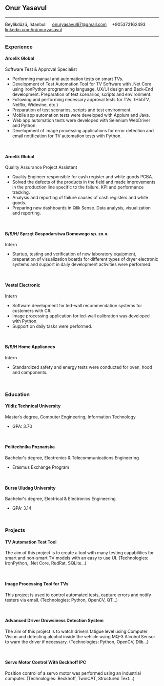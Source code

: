 <h2 class="Username">Onur Yasavul</h2>
    <hr />
    <div>
      <p class="contact">
        Beylikdüzü, İstanbul &emsp;
        <a href="mailto:onuryasavul97@gmail.com">onuryasavul97@gmail.com</a>
        &emsp;+905372162493&emsp;
        <a href="https://www.linkedin.com/in/onuryasavul/"
          >linkedin.com/in/onuryasavul</a
        >
      </p>
    </div>
    <hr />
    <h3>Experience</h3>
    <h4 class="Company">Arcelik Global</h4>
    <p class="Role">Software Test & Approval Specialist</p>
    <ul>
      <li>Performing manual and automation tests on smart TVs.</li>
      <li>
        Development of Test Automation Tool for TV Software with .Net Core using
        IronPython programming language, UX/UI design and Back-End development.
        Preparation of test scenarios, scripts and environment.
      </li>
      <li>
        Following and performing necessary approval tests for TVs. (HbbTV,
        Netflix, Widevine, etc.)
      </li>
      <li>Preparation of test scenarios, scripts and test environment.</li>
      <li>Mobile app automation tests were developed with Appium and Java.</li>
      <li>
        Web app automation tests were developed with Selenium WebDriver and
        Python.
      </li>
      <li>
        Development of image processing applications for error detection and
        email notification for TV automation tests with Python.
      </li>
    </ul>
    <br />
    <h4 class="Company">Arcelik Global</h4>
    <p class="Role">Quality Assurance Project Assistant</p>
    <ul>
      <li>
        Quality Engineer responsible for cash register and white goods PCBA.
      </li>
      <li>
        Solved the defects of the products in the field and made improvements in
        the production line specific to the failure. KPI and performance
        tracking.
      </li>
      <li>
        Analysis and reporting of failure causes of cash registers and white
        goods.
      </li>
      <li>
        Preparing new dashboards in Qlik Sense. Data analysis, visualization and
        reporting.
      </li>
    </ul>
    <br />
    <h4 class="Company">B/S/H/ Sprzęt Gospodarstwa Domowego sp. zo.o.</h4>
    <p class="Role">Intern</p>
    <ul>
      <li>
        Startup, testing and verification of new laboratory equipment,
        preparation of visualization boards for different types of dryer
        electronic systems and support in daily development activities were
        performed.
      </li>
    </ul>
    <br />
    <h4 class="Company">Vestel Electronic</h4>
    <p class="Role">Intern</p>
    <ul>
      <li>
        Software development for led-wall recommendation systems for customers
        with C#.
      </li>
      <li>
        Image processing application for led-wall calibration was developed with
        Python.
      </li>
      <li>Support on daily tasks were performed.</li>
    </ul>
    <br />
    <h4 class="Company">B/S/H Home Appliances</h4>
    <p class="Role">Intern</p>
    <ul>
      <li>
        Standardized safety and energy tests were conducted for oven, hood and
        components.
      </li>
    </ul>
    <br />
    <h3>Education</h3>
    <h4 class="University">Yildiz Technical University</h4>
    <p class="Dept">
      Master’s degree, Computer Engineering, Information Technology
    </p>
    <ul>
      <li>GPA: 3.70</li>
    </ul>
    <br />
    <h4 class="University">Politechnika Poznańska</h4>
    <p class="Dept">
      Bachelor's degree, Electronics & Telecommunications Engineering
    </p>
    <ul>
      <li>Erasmus Exchange Program</li>
    </ul>
    <br />
    <h4 class="University">Bursa Uludag University</h4>
    <p class="Dept">Bachelor's degree, Electrical & Electronics Engineering</p>
    <ul>
      <li>GPA: 3.14</li>
    </ul>
    <br />
    <h3>Projects</h3>
    <h4 class="ProjectName">TV Automation Test Tool</h4>
    <p class="ProjectInfo">
      The aim of this project is to create a tool with many testing capabilities
      for smart and non-smart TV models with an easy to use UI. (Technologies:
      IronPython, .Net Core, RedRat, SQLite…)
    </p>
    <br />
    <h4 class="ProjectName">Image Processing Tool for TVs</h4>
    <p class="ProjectInfo">
      This project is used to control automated tests, capture errors and notify
      testers via email. (Technologies: Python, OpenCV, QT…)
    </p>
    <br />
    <h4 class="ProjectName">Advanced Driver Drowsiness Detection System</h4>
    <p class="ProjectInfo">
      The aim of this project is to watch drivers fatigue level using Computer
      Vision and detecting alcohol inside the vehicle using MQ-3 Alcohol Sensor
      to warn the driver if necessary. (Technologies: Python, OpenCV, Dlib…)
    </p>
    <br />
    <h4 class="ProjectName">Servo Motor Control With Beckhoff IPC</h4>
    <p class="ProjectInfo">
      Position control of a servo motor was performed using an industrial
      computer. (Technologies: Beckhoff, TwinCAT, Structured Text…)
    </p>
    <br />

